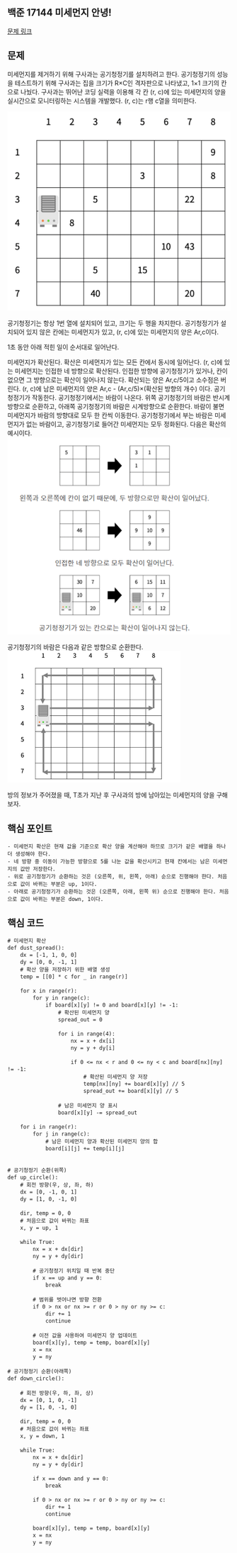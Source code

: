 ## 백준 17144 미세먼지 안녕!
[문제 링크](https://www.acmicpc.net/problem/17144)

## 문제
미세먼지를 제거하기 위해 구사과는 공기청정기를 설치하려고 한다. 공기청정기의 성능을 테스트하기 위해 구사과는 집을 크기가 R×C인 격자판으로 나타냈고, 1×1 크기의 칸으로 나눴다. 구사과는 뛰어난 코딩 실력을 이용해 각 칸 (r, c)에 있는 미세먼지의 양을 실시간으로 모니터링하는 시스템을 개발했다. (r, c)는 r행 c열을 의미한다.

![board](./1.png)

공기청정기는 항상 1번 열에 설치되어 있고, 크기는 두 행을 차지한다. 공기청정기가 설치되어 있지 않은 칸에는 미세먼지가 있고, (r, c)에 있는 미세먼지의 양은 Ar,c이다.

1초 동안 아래 적힌 일이 순서대로 일어난다.

미세먼지가 확산된다. 확산은 미세먼지가 있는 모든 칸에서 동시에 일어난다.
(r, c)에 있는 미세먼지는 인접한 네 방향으로 확산된다.
인접한 방향에 공기청정기가 있거나, 칸이 없으면 그 방향으로는 확산이 일어나지 않는다.
확산되는 양은 Ar,c/5이고 소수점은 버린다.
(r, c)에 남은 미세먼지의 양은 Ar,c - (Ar,c/5)×(확산된 방향의 개수) 이다.
공기청정기가 작동한다.
공기청정기에서는 바람이 나온다.
위쪽 공기청정기의 바람은 반시계방향으로 순환하고, 아래쪽 공기청정기의 바람은 시계방향으로 순환한다.
바람이 불면 미세먼지가 바람의 방향대로 모두 한 칸씩 이동한다.
공기청정기에서 부는 바람은 미세먼지가 없는 바람이고, 공기청정기로 들어간 미세먼지는 모두 정화된다.
다음은 확산의 예시이다.
![spread](./2.png)

공기청정기의 바람은 다음과 같은 방향으로 순환한다.   
![circle](./3.png)


방의 정보가 주어졌을 때, T초가 지난 후 구사과의 방에 남아있는 미세먼지의 양을 구해보자.

## 핵심 포인트
```
- 미세먼지 확산은 현재 값을 기준으로 확산 양을 계산해야 하므로 크기가 같은 배열을 하나 더 생성해야 한다.
- 네 방향 중 이동이 가능한 방향으로 5를 나눈 값을 확산시키고 현재 칸에서는 남은 미세먼지의 값만 저장한다.
- 위로 공기청정기가 순환하는 것은 (오른쪽, 위, 왼쪽, 아래) 순으로 진행해야 한다. 처음으로 값이 바뀌는 부분은 up, 1이다.
- 아래로 공기청정기가 순환하는 것은 (오른쪽, 아래, 왼쪽 위) 순으로 진행해야 한다. 처음으로 값이 바뀌는 부분은 down, 1이다.
```

## 핵심 코드
```
# 미세먼지 확산
def dust_spread():
    dx = [-1, 1, 0, 0]
    dy = [0, 0, -1, 1]
    # 확산 양을 저장하기 위한 배열 생성
    temp = [[0] * c for _ in range(r)]

    for x in range(r):
        for y in range(c):
            if board[x][y] != 0 and board[x][y] != -1:
                # 확산된 미세먼지 양
                spread_out = 0

                for i in range(4):
                    nx = x + dx[i]
                    ny = y + dy[i]

                    if 0 <= nx < r and 0 <= ny < c and board[nx][ny] != -1:
                        # 확산된 미세먼지 양 저장
                        temp[nx][ny] += board[x][y] // 5
                        spread_out += board[x][y] // 5

                # 남은 미세먼지 양 표시
                board[x][y] -= spread_out

    for i in range(r):
        for j in range(c):
            # 남은 미세먼지 양과 확산된 미세먼지 양의 합
            board[i][j] += temp[i][j]


# 공기청정기 순환(위쪽)
def up_circle():
    # 회전 방향(우, 상, 좌, 하)
    dx = [0, -1, 0, 1]
    dy = [1, 0, -1, 0]

    dir, temp = 0, 0
    # 처음으로 값이 바뀌는 좌표
    x, y = up, 1

    while True:
        nx = x + dx[dir]
        ny = y + dy[dir]

        # 공기청정기 위치일 때 반복 중단
        if x == up and y == 0:
            break

        # 범위를 벗어나면 방향 전환
        if 0 > nx or nx >= r or 0 > ny or ny >= c:
            dir += 1
            continue

        # 이전 값을 사용하여 미세먼지 양 업데이트
        board[x][y], temp = temp, board[x][y]
        x = nx
        y = ny

# 공기청정기 순환(아래쪽)
def down_circle():

    # 회전 방향(우, 하, 좌, 상)
    dx = [0, 1, 0, -1]
    dy = [1, 0, -1, 0]

    dir, temp = 0, 0
    # 처음으로 값이 바뀌는 좌표
    x, y = down, 1

    while True:
        nx = x + dx[dir]
        ny = y + dy[dir]

        if x == down and y == 0:
            break

        if 0 > nx or nx >= r or 0 > ny or ny >= c:
            dir += 1
            continue

        board[x][y], temp = temp, board[x][y]
        x = nx
        y = ny
```

